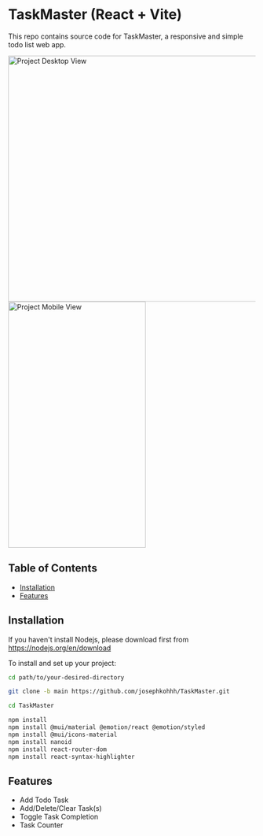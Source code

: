 # TaskMaster (React + Vite)

This repo contains source code for TaskMaster, a responsive and simple todo list web app.

<img src="/assets/images/web-ss.PNG" alt="Project Desktop View" title="Desktop View" width="550px" height="500px">

<img src="/assets/images/mobile-ss.PNG" alt="Project Mobile View" title="Mobile View" width="280px" height="500px">

## Table of Contents

- [Installation](#installation)
- [Features](#features)

## Installation

If you haven't install Nodejs, please download first from https://nodejs.org/en/download

To install and set up your project:

```bash
cd path/to/your-desired-directory

git clone -b main https://github.com/josephkohhh/TaskMaster.git

cd TaskMaster

npm install
npm install @mui/material @emotion/react @emotion/styled
npm install @mui/icons-material
npm install nanoid
npm install react-router-dom
npm install react-syntax-highlighter

```

## Features

- Add Todo Task
- Add/Delete/Clear Task(s)
- Toggle Task Completion
- Task Counter
